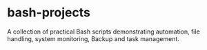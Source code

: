 # bash-projects
A collection of practical Bash scripts demonstrating automation, file handling, system monitoring, Backup and task management.
